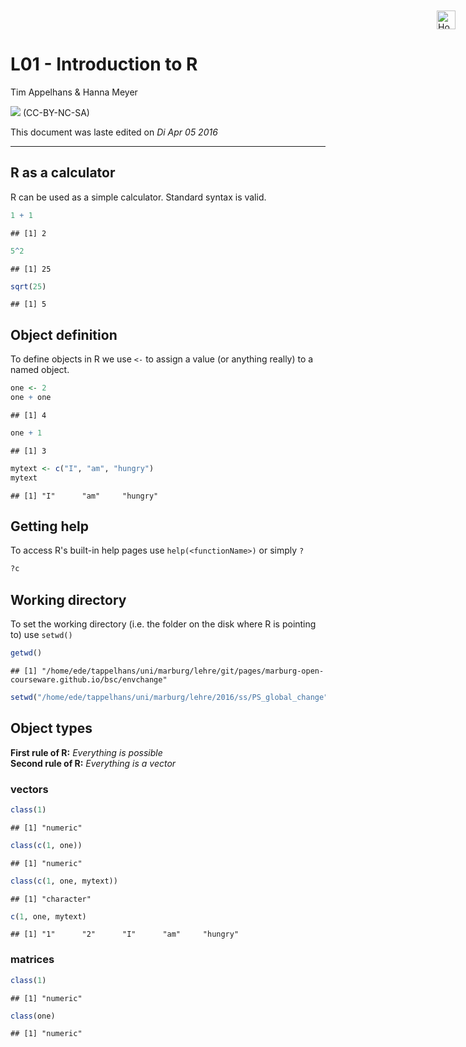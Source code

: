 # L01 - Introduction to R
Tim Appelhans & Hanna Meyer  

![](http://i.creativecommons.org/l/by-nc-sa/3.0/88x31.png) (CC-BY-NC-SA)

This document was laste edited on _Di Apr 05 2016_

<div class="jenhome"><a href="../../index.html" title="Home"><img src="https://pixabay.com/static/uploads/photo/2015/12/28/02/58/home-1110868_960_720.png" alt="Home" style="z-index:999;position:fixed;top:20px;right:20px;width:30px;height:30px"></a></div>
<script type="text/javascript" language="javascript">
x$(document).ready(function()  {
if (x$("div.xg_widget_main_index_index").length > 0) { 
x$('div.jenhome').css('display','none'); 
}
});
</script>

------



## R as a calculator
R can be used as a simple calculator. Standard syntax is valid.


```r
1 + 1
```

```
## [1] 2
```

```r
5^2
```

```
## [1] 25
```

```r
sqrt(25)
```

```
## [1] 5
```

## Object definition
To define objects in R we use `<-` to assign a value (or anything really) to a named object.


```r
one <- 2
one + one
```

```
## [1] 4
```

```r
one + 1
```

```
## [1] 3
```

```r
mytext <- c("I", "am", "hungry")
mytext
```

```
## [1] "I"      "am"     "hungry"
```

## Getting help
To access R's built-in help pages use `help(<functionName>)` or simply `?`


```r
?c
```

## Working directory
To set the working directory (i.e. the folder on the disk where R is pointing to) use `setwd()`


```r
getwd()
```

```
## [1] "/home/ede/tappelhans/uni/marburg/lehre/git/pages/marburg-open-courseware.github.io/bsc/envchange"
```

```r
setwd("/home/ede/tappelhans/uni/marburg/lehre/2016/ss/PS_global_change")
```


## Object types
**First rule of R:** *Everything is possible*  
**Second rule of R:** *Everything is a vector*

### vectors


```r
class(1)
```

```
## [1] "numeric"
```

```r
class(c(1, one))
```

```
## [1] "numeric"
```

```r
class(c(1, one, mytext))
```

```
## [1] "character"
```

```r
c(1, one, mytext)
```

```
## [1] "1"      "2"      "I"      "am"     "hungry"
```

### matrices


```r
class(1)
```

```
## [1] "numeric"
```

```r
class(one)
```

```
## [1] "numeric"
```


